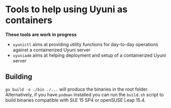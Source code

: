 # Tools to help using Uyuni as containers

**These tools are work in progress**

* `uyunictl` aims at providing utility functions for day-to-day operations against a containerized Uyuni server
* `uyuniadm` aims at helping deployment and setup of a containerized Uyuni server

## Building

`go build -o ./bin ./...` will produce the binaries in the root folder.
Alternatively, if you have `podman` installed you can run the `build.sh` script to build binaries compatible with SLE 15 SP4 or openSUSE Leap 15.4.

